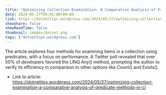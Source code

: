 ```yaml
---
title: "Optimizing Collection Examination: A Comparative Analysis of Predicate Methods in C#"
date: 2024-05-27T08:01:00+00:00
link: https://dotnettips.wordpress.com/2024/05/27/optimizing-collection-examination-a-comparative-analysis-of-predicate-methods-in-c/
showShare: false
showReadTime: false
thumbnail: images/dotnet.png
tags: ["dotnettips.wordpress.com"]
---
```

The article explores four methods for examining items in a collection using predicates, with a focus on performance. A Twitter poll revealed that over 50% of developers favored the LINQ Any() method, prompting the author to verify its efficiency in comparison to other options like Count() and Exists().

- Link to article: https://dotnettips.wordpress.com/2024/05/27/optimizing-collection-examination-a-comparative-analysis-of-predicate-methods-in-c/